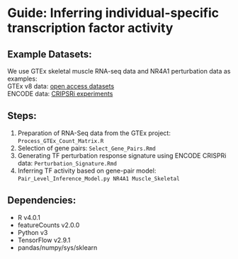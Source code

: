# Guide: Inferring individual-specific transcription factor activity

## Example Datasets:
We use GTEx skeletal muscle RNA-seq data and NR4A1 perturbation data  as examples:   
GTEx v8 data: [open access datasets](https://gtexportal.org/home/datasets)   
ENCODE data: [CRIPSRi experiments](https://www.encodeproject.org/experiments/ENCSR357LVC/)    

## Steps:

1) Preparation of RNA-Seq data from the GTEx project: `Process_GTEx_Count_Matrix.R`	
2) Selection of gene pairs: `Select_Gene_Pairs.Rmd`
3) Generating TF perturbation response signature using ENCODE CRISPRi data: `Perturbation_Signature.Rmd`	
4) Inferring TF activity based on gene-pair model:  
`Pair_Level_Inference_Model.py NR4A1 Muscle_Skeletal`	


## Dependencies:
- R v4.0.1   
- featureCounts v2.0.0    
- Python v3   
- TensorFlow v2.9.1    
- pandas/numpy/sys/sklearn   
